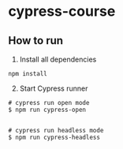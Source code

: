 # cypress-course

## How to run

1. Install all dependencies

```
npm install
```

2. Start Cypress runner

```
# cypress run open mode
$ npm run cypress-open


# cypress run headless mode
$ npm run cypress-headless

```

